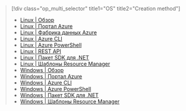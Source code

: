> [!div class="op_multi_selector" title1="OS" title2="Creation method"]
> * [Linux | Обзор](../articles/hdinsight/hdinsight-hadoop-provision-linux-clusters.md)
> * [Linux | Портал Azure](../articles/hdinsight/hdinsight-hadoop-create-linux-clusters-portal.md)
> * [Linux | Фабрика данных Azure](../articles/hdinsight/hdinsight-hadoop-create-linux-clusters-adf.md)
> * [Linux | Azure CLI](../articles/hdinsight/hdinsight-hadoop-create-linux-clusters-azure-cli.md)
> * [Linux | Azure PowerShell](../articles/hdinsight/hdinsight-hadoop-create-linux-clusters-azure-powershell.md)
> * [Linux | REST API](../articles/hdinsight/hdinsight-hadoop-create-linux-clusters-curl-rest.md)
> * [Linux | Пакет SDK для .NET](../articles/hdinsight/hdinsight-hadoop-create-linux-clusters-dotnet-sdk.md)
> * [Linux | Шаблоны Resource Manager](../articles/hdinsight/hdinsight-hadoop-create-linux-clusters-arm-templates.md)
> * [Windows | Обзор](../articles/hdinsight/hdinsight-provision-clusters.md)
> * [Windows | Портал Azure](../articles/hdinsight/hdinsight-hadoop-create-windows-clusters-portal.md)
> * [Windows | Azure CLI](../articles/hdinsight/hdinsight-hadoop-create-windows-clusters-cli.md)
> * [Windows | Azure PowerShell](../articles/hdinsight/hdinsight-hadoop-create-windows-clusters-powershell.md)
> * [Windows | Пакет SDK для .NET](../articles/hdinsight/hdinsight-hadoop-create-windows-clusters-dotnet-sdk.md)
> * [Windows | Шаблоны Resource Manager](../articles/hdinsight/hdinsight-hadoop-create-windows-clusters-arm-templates.md)
> 
> 



<!--HONumber=Nov16_HO3-->


